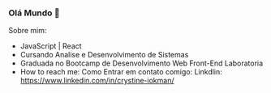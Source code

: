 ### Olá Mundo 👋

Sobre mim:

-  JavaScript | React
-  Cursando Analise e Desenvolvimento de Sistemas
-  Graduada no Bootcamp de Desenvolvimento Web Front-End Laboratoria
-  How to reach me: Como Entrar em contato comigo: Linkdlin: https://www.linkedin.com/in/crystine-iokman/ 

